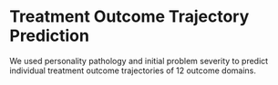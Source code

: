 # Treatment Outcome Trajectory Prediction

We used personality pathology and initial problem severity to predict individual treatment outcome trajectories of 12 outcome domains. 
